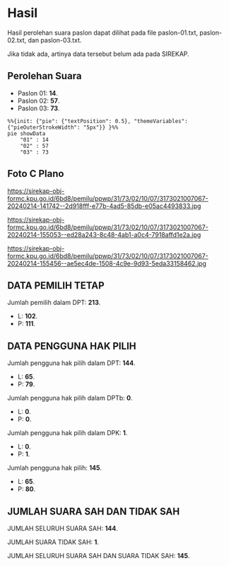 # Hasil

Hasil perolehan suara paslon dapat dilihat pada file paslon-01.txt, paslon-02.txt, dan paslon-03.txt.

Jika tidak ada, artinya data tersebut belum ada pada SIREKAP.

## Perolehan Suara

 * Paslon 01: **14**.
 * Paslon 02: **57**.
 * Paslon 03: **73**.

```mermaid
%%{init: {"pie": {"textPosition": 0.5}, "themeVariables": {"pieOuterStrokeWidth": "5px"}} }%%
pie showData
    "01" : 14
    "02" : 57
    "03" : 73
```
## Foto C Plano

https://sirekap-obj-formc.kpu.go.id/6bd8/pemilu/ppwp/31/73/02/10/07/3173021007067-20240214-141742--2d918fff-e77b-4ad5-85db-e05ac4493833.jpg

https://sirekap-obj-formc.kpu.go.id/6bd8/pemilu/ppwp/31/73/02/10/07/3173021007067-20240214-155053--ed28a243-8c48-4ab1-a0c4-7918affd1e2a.jpg

https://sirekap-obj-formc.kpu.go.id/6bd8/pemilu/ppwp/31/73/02/10/07/3173021007067-20240214-155456--ae5ec4de-1508-4c9e-9d93-5eda33158462.jpg

## DATA PEMILIH TETAP

Jumlah pemilih dalam DPT: **213**.
 * L: **102**.
 * P: **111**.

## DATA PENGGUNA HAK PILIH

Jumlah pengguna hak pilih dalam DPT: **144**.
 * L: **65**.
 * P: **79**.

Jumlah pengguna hak pilih dalam DPTb: **0**.
 * L: **0**.
 * P: **0**.

Jumlah pengguna hak pilih dalam DPK: **1**.
 * L: **0**.
 * P: **1**.

Jumlah pengguna hak pilih: **145**.
 * L: **65**.
 * P: **80**.

## JUMLAH SUARA SAH DAN TIDAK SAH

JUMLAH SELURUH SUARA SAH: **144**.

JUMLAH SUARA TIDAK SAH: **1**.

JUMLAH SELURUH SUARA SAH DAN SUARA TIDAK SAH: **145**.

